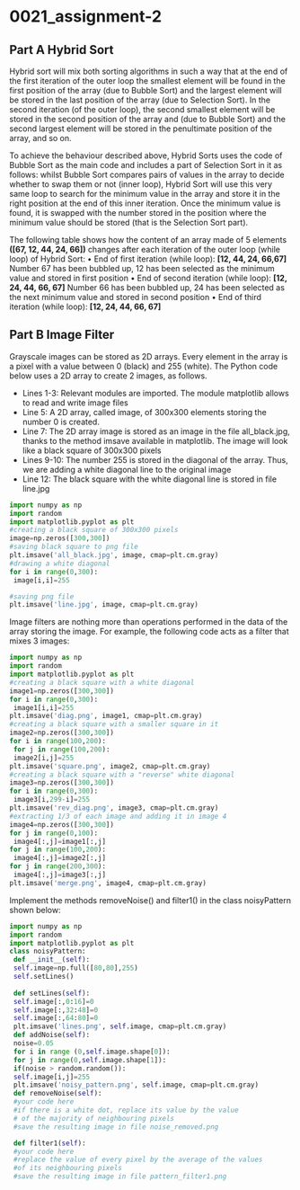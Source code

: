 # 0021_assignment-2
## Part A Hybrid Sort
Hybrid sort will mix both sorting algorithms in such a way that at the end of the first
iteration of the outer loop the smallest element will be found in the first position of the array
(due to Bubble Sort) and the largest element will be stored in the last position of the array
(due to Selection Sort). In the second iteration (of the outer loop), the second smallest
element will be stored in the second position of the array and (due to Bubble Sort) and the
second largest element will be stored in the penultimate position of the array, and so on.

To achieve the behaviour described above, Hybrid Sorts uses the code of Bubble Sort as the
main code and includes a part of Selection Sort in it as follows: whilst Bubble Sort compares
pairs of values in the array to decide whether to swap them or not (inner loop), Hybrid Sort
will use this very same loop to search for the minimum value in the array and store it in the
right position at the end of this inner iteration. Once the minimum value is found, it is
swapped with the number stored in the position where the minimum value should be stored
(that is the Selection Sort part).

The following table shows how the content of an array made of 5 elements **([67, 12, 44, 24,
66])** changes after each iteration of the outer loop (while loop) of Hybrid Sort:
• End of first iteration (while loop): **[12, 44, 24, 66,67]**
Number 67 has been bubbled up, 12 has been selected as the minimum value and
stored in first position
• End of second iteration (while loop): **[12, 24, 44, 66, 67]**
Number 66 has been bubbled up, 24 has been selected as the next minimum value and
stored in second position
• End of third iteration (while loop): **[12, 24, 44, 66, 67]**

## Part B Image Filter
Grayscale images can be stored as 2D arrays. Every element in the array is a pixel with a value
between 0 (black) and 255 (white). The Python code below uses a 2D array to create 2
images, as follows.
- Lines 1-3: Relevant modules are imported. The module matplotlib allows to read and
write image files
- Line 5: A 2D array, called image, of 300x300 elements storing the number 0 is created.
- Line 7: The 2D array image is stored as an image in the file all_black.jpg, thanks to the
method imsave available in matplotlib. The image will look like a black square of
300x300 pixels
- Lines 9-10: The number 255 is stored in the diagonal of the array. Thus, we are adding
a white diagonal line to the original image
- Line 12: The black square with the white diagonal line is stored in file line.jpg

```python
import numpy as np
import random
import matplotlib.pyplot as plt
#creating a black square of 300x300 pixels
image=np.zeros([300,300])
#saving black square to png file
plt.imsave('all_black.jpg', image, cmap=plt.cm.gray)
#drawing a white diagonal
for i in range(0,300):
 image[i,i]=255

#saving png file
plt.imsave('line.jpg', image, cmap=plt.cm.gray)
```
Image filters are nothing more than operations performed in the data of the array storing the
image. For example, the following code acts as a filter that mixes 3 images:

```python
import numpy as np
import random
import matplotlib.pyplot as plt
#creating a black square with a white diagonal
image1=np.zeros([300,300])
for i in range(0,300):
 image1[i,i]=255
plt.imsave('diag.png', image1, cmap=plt.cm.gray)
#creating a black square with a smaller square in it
image2=np.zeros([300,300])
for i in range(100,200):
 for j in range(100,200):
 image2[i,j]=255
plt.imsave('square.png', image2, cmap=plt.cm.gray)
#creating a black square with a "reverse" white diagonal
image3=np.zeros([300,300])
for i in range(0,300):
 image3[i,299-i]=255
plt.imsave('rev_diag.png', image3, cmap=plt.cm.gray)
#extracting 1/3 of each image and adding it in image 4
image4=np.zeros([300,300])
for j in range(0,100):
 image4[:,j]=image1[:,j]
for j in range(100,200):
 image4[:,j]=image2[:,j]
for j in range(200,300):
 image4[:,j]=image3[:,j]
plt.imsave('merge.png', image4, cmap=plt.cm.gray)
```

Implement the methods removeNoise() and filter1() in the class noisyPattern
shown below:
```python
import numpy as np
import random
import matplotlib.pyplot as plt
class noisyPattern:
 def __init__(self):
 self.image=np.full([80,80],255)
 self.setLines()
 
 def setLines(self):
 self.image[:,0:16]=0
 self.image[:,32:48]=0
 self.image[:,64:80]=0
 plt.imsave('lines.png', self.image, cmap=plt.cm.gray)
 def addNoise(self):
 noise=0.05
 for i in range (0,self.image.shape[0]):
 for j in range(0,self.image.shape[1]):
 if(noise > random.random()):
 self.image[i,j]=255
 plt.imsave('noisy_pattern.png', self.image, cmap=plt.cm.gray)
 def removeNoise(self):
 #your code here
 #if there is a white dot, replace its value by the value
 # of the majority of neighbouring pixels
 #save the resulting image in file noise_removed.png

 def filter1(self):
 #your code here
 #replace the value of every pixel by the average of the values
 #of its neighbouring pixels
 #save the resulting image in file pattern_filter1.png
 ```
